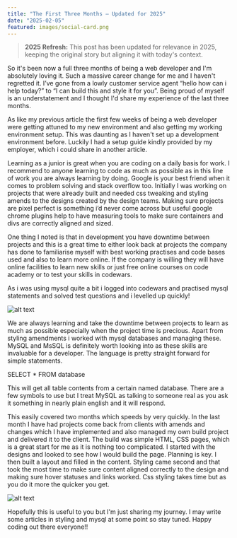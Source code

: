 ```yaml
---
title: "The First Three Months – Updated for 2025"
date: "2025-02-05"
featured: images/social-card.png
---
```


> **2025 Refresh:** This post has been updated for relevance in 2025, keeping the original story but aligning it with today's context.


So it's been now a full three months of being a web developer and I'm absolutely loving it. Such a massive career change for me and I haven't regretted it. I’ve gone from a lowly customer service agent “hello how can i help today?” to “I can build this and style it for you”.
Being proud of myself is an understatement and I thought I'd share my experience of the last three months.

As like my previous article the first few weeks of being a web developer were getting attuned to my new environment and also getting my working environment setup. This was daunting as I haven't set up a development environment before. Luckily I had a setup guide kindly provided by my employer, which i could share in another article.

Learning as a junior is great when you are coding on a daily basis for work. I recommend to anyone learning to code as much as possible as in this line of work you are always learning by doing. Google is your best friend when it comes to problem solving and stack overflow too. Initially I was working on projects that were already built and needed css tweaking and styling amends to the designs created by the design teams. Making sure projects are pixel perfect is something i’d never come across but useful google chrome plugins help to have measuring tools to make sure containers and divs are correctly aligned and sized.

One thing I noted is that in development you have downtime between projects and this is a great time to either look back at projects the company has done to familiarise myself with best working practises and code bases used and also to learn more online. If the company is willing they will have online facilities to learn new skills or just free online courses on code academy or to test your skills in codewars.

As i was using mysql quite a bit i logged into codewars and practised mysql statements and solved test questions and i levelled up quickly!

![alt text](../images/level-up.jpeg "Level up")

We are always learning and take the downtime between projects to learn as much as possible especially when the project time is precious.
Apart from styling amendments i worked with mysql databases and managing these. MySQL and MsSQL is definitely worth looking into as these skills are invaluable for a developer. The language is pretty straight forward for simple statements.

SELECT * FROM database

This will get all table contents from a certain named database. There are a few symbols to use but I treat MySQL as talking to someone real as you ask it something in nearly plain english and it will respond.

This easily covered two months which speeds by very quickly. In the last month I have had projects come back from clients with amends and changes which I have implemented and also managed my own build project and delivered it to the client.
The build was simple HTML, CSS pages, which is a great start for me as it is nothing too complicated. I started with the designs and looked to see how I would build the page. Planning is key. I then built a layout and filled in the content. Styling came second and that took the most time to make sure content aligned correctly to the design and making sure hover statuses and links worked. Css styling takes time but as you do it more the quicker you get.

![alt text](../images/css.jpeg "NASA style image")

Hopefully this is useful to you but I'm just sharing my journey. I may write some articles in styling and mysql at some point so stay tuned.
Happy coding out there everyone!!
